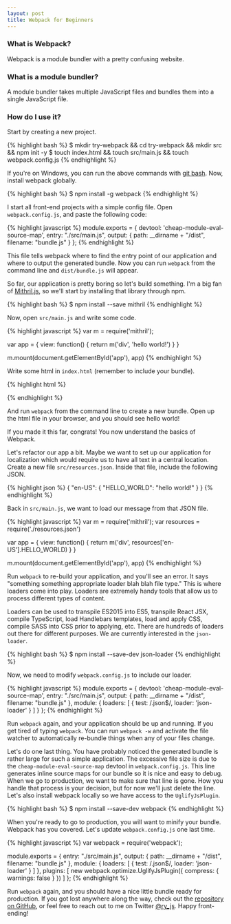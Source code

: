 ```yaml
---
layout: post
title: Webpack for Beginners
---
```


### What is Webpack?

Webpack is a module bundler with a pretty confusing website.

### What is a module bundler?

A module bundler takes multiple JavaScript files and bundles them into
a single JavaScript file.

### How do I use it?

Start by creating a new project.

{% highlight bash %}
$ mkdir try-webpack && cd try-webpack && mkdir src && npm init -y
$ touch index.html && touch src/main.js && touch webpack.config.js
{% endhighlight %}

If you're on Windows, you can run the above commands with [git bash](https://git-scm.com/downloads).
Now, install webpack globally.

{% highlight bash %}
$ npm install -g webpack
{% endhighlight %}

I start all front-end projects with a simple config file. Open `webpack.config.js`, and paste the
following code:

{% highlight javascript %}
module.exports = {
  devtool: 'cheap-module-eval-source-map',
  entry: "./src/main.js",
  output: {
    path: __dirname + "/dist",
    filename: "bundle.js"
  }
};
{% endhighlight %}

This file tells webpack where to find the entry point of our application and where to output the generated
bundle. Now you can run `webpack` from the command line and `dist/bundle.js` will appear.

So far, our application is pretty boring so let's build something. I'm a big fan of [Mithril.js](http://mithril.js.org/),
so we'll start by installing that library through npm.

{% highlight bash %}
$ npm install --save mithril
{% endhighlight %}

Now, open `src/main.js` and write some code.

{% highlight javascript %}
var m = require('mithril');

var app = {
  view: function() {
    return m('div', 'hello world!')
  }
}

m.mount(document.getElementById('app'), app)
{% endhighlight %}

Write some html in `index.html` (remember to include your bundle).

{% highlight html %}
<!DOCTYPE html>
<html lang="en">
<head>
  <meta charset="UTF-8">
  <title>Webpack Tutorial</title>
</head>
<body>
  <div id="app"></div>
  <script src="dist/bundle.js"></script>
</body>
</html>
{% endhighlight %}

And run `webpack` from the command line to create a new bundle. Open
up the html file in your browser, and you should see hello world!

If you made it this far, congrats! You now understand the basics of Webpack.

Let's refactor our app a bit. Maybe we want to set up our application for localization
which would require us to have all text in a central location. Create a new file
`src/resources.json`. Inside that file, include the following JSON.

{% highlight json %}
{
  "en-US": {
    "HELLO_WORLD": "hello world!"
  }
}
{% endhighlight %}

Back in `src/main.js`, we want to load our message from that JSON file.

{% highlight javascript %}
var m = require('mithril');
var resources = require('./resources.json')

var app = {
  view: function() {
    return m('div', resources['en-US'].HELLO_WORLD)
  }
}

m.mount(document.getElementById('app'), app)
{% endhighlight %}

Run `webpack` to re-build your application, and you'll see an error. It says "something
something appropriate loader blah blah file type." This is where loaders come into play.
Loaders are extremely handy tools that allow us to process different types of content.

Loaders can be used to transpile ES2015 into ES5, transpile React JSX, compile TypeScript,
load Handlebars templates, load and apply CSS, compile SASS into CSS prior to applying, etc.
There are hundreds of loaders out there for different purposes. We are currently interested
in the `json-loader`.

{% highlight bash %}
$ npm install --save-dev json-loader
{% endhighlight %}

Now, we need to modify `webpack.config.js` to include our loader.

{% highlight javascript %}
module.exports = {
  devtool: 'cheap-module-eval-source-map',
  entry: "./src/main.js",
  output: {
    path: __dirname + "/dist",
    filename: "bundle.js"
  },
  module: {
    loaders: [
      { test: /\.json$/, loader: 'json-loader' }
    ]
  }
};
{% endhighlight %}

Run `webpack` again, and your application should be up and running. If you get tired of typing
`webpack`. You can run `webpack -w` and activate the file watcher to automatically
re-bundle things when any of your files change.

Let's do one last thing. You have probably noticed the generated bundle is rather large
for such a simple application. The excessive file size is due to the `cheap-module-eval-source-map`
devtool in `webpack.config.js`. This line generates inline source maps for our bundle so it is nice and
easy to debug. When we go to production, we want to make sure that line is gone. How you handle
that process is your decision, but for now we'll just delete the line. Let's also install webpack
locally so we have access to the `UglifyJsPlugin`.

{% highlight bash %}
$ npm install --save-dev webpack
{% endhighlight %}

When you're ready to go to production, you will want to minify your bundle. Webpack
has you covered. Let's update `webpack.config.js` one last time.

{% highlight javascript %}
var webpack = require('webpack');

module.exports = {
  entry: "./src/main.js",
  output: {
    path: __dirname + "/dist",
    filename: "bundle.js"
  },
  module: {
    loaders: [
      { test: /\.json$/, loader: 'json-loader' }
    ]
  },
  plugins: [
    new webpack.optimize.UglifyJsPlugin({
      compress: {
        warnings: false
      }
    })
  ]
};
{% endhighlight %}

Run `webpack` again, and you should have a nice little bundle ready for production.
If you got lost anywhere along the way, check out the [repository on GitHub](https://github.com/rwhitmire/webpack-demo),
or feel free to reach out to me on Twitter [@ry_js](https://twitter.com/ry_js).
Happy front-ending!
